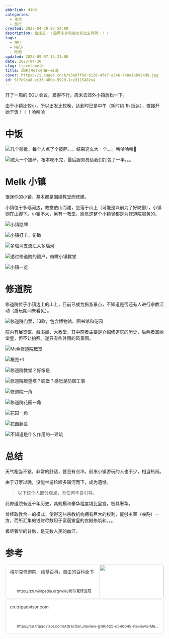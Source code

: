 ```yaml
---
abbrlink: d1b0
categories:
  - 生活
  - 旅行
created: 2023-04-30 07:54:00
description: 恰逢五一！趁周末多和朋友多出去转转！！！
tags:
  - 旅行
  - Melk
  - 欧洲
updated: 2023-09-07 13:21:00
date: 2023-04-30
slug: travel-melk
title: 周末|Melk小镇一日游
cover: https://i.cuger.cn/b/93e8ff8d-6138-4f47-a546-748a1bb924d9.jpg
id: 5f7e9ca0-ec33-409b-9929-1ce3115402e4
---
```


开了一周的 EGU 会议，累得不行，周末去郊外小镇放松一下。

由于小镇比较小，所以出发比较晚，达到时已是中午（耗时约 1h 抵达），直接开始干饭！！！哈哈哈

# 中饭

![几个憨批，每个人点了个披萨。。。结果这么大一个。。。哈哈哈哈🤣](https://i.cuger.cn/b/80d4e476-3d1b-4bec-831a-f8d03b19eaa2.jpg)

![贼大一个披萨，根本吃不完，最后服务员给我们打包了一半。。。](https://i.cuger.cn/b/06e202dd-d6be-42a5-8830-ba707da6ebca.jpg)

# Melk 小镇

很迷你的小镇，基本都是围绕教堂而修建。

小镇位于多瑙河边，教堂依山而建，坐落于山上（可能是以前为了好防御），小镇则在山脚下。小镇不大，另有一教堂。感觉这整个小镇曾都是为修道院服务的。

![小镇路牌](https://i.cuger.cn/b/aded8974-9d05-4663-803a-4e8df7f4d18d.jpg)

![小镇打卡，俯瞰](https://i.cuger.cn/b/5b811339-91b3-4fc7-ad24-54fe405171fe.jpg)

![多瑙河支流汇入多瑙河](https://i.cuger.cn/b/44660ac6-6960-44d9-a873-66bf86892ca5.jpg)

![透过修道院的窗户，俯瞰小镇教堂](https://i.cuger.cn/b/a1fd06ff-c9c4-439e-88cd-61dd325870c8.jpg)

![小镇一览](https://i.cuger.cn/b/3697bc4d-89c8-44c1-8e7f-cc2e44d6c27f.jpg)

# 修道院

修道院位于小镇边上的山上，目前已成为旅游景点，不知道是否还有人进行宗教活动（游玩期间未看见）。

![修道院门票，13欧，包含博物馆、图书馆和花园](https://i.cuger.cn/b/5e7ed01e-0b9d-4fb2-9942-7b3d69014c44.jpg)

院内有展览馆、藏书阁、大教堂，其中前者主要是介绍修道院的历史，后两者富丽堂皇，但不让拍照。遂只有些外围的风景图。

![Melk修道院概览](https://i.cuger.cn/b/9d8f12d4-049b-4c68-a24e-5389361eaf59.jpg)

![概览+1](https://i.cuger.cn/b/1e433399-f6e7-4beb-b05c-4d534d3c27e1.jpg)

![修道院教堂？好像是](https://i.cuger.cn/b/ad44b7a6-5cf1-4725-b635-adf66cc95008.jpg)

![修道院瞭望塔？碉堡？感觉是防御工事](https://i.cuger.cn/b/7b49d4c0-c2dc-4c56-b60b-99369c6ca02e.jpg)

![修道院一角](https://i.cuger.cn/b/88e4dd58-6b2f-4684-9d26-786c36b5576f.jpg)

![修道院花园一角](https://i.cuger.cn/b/668e2e29-de5d-4576-acc2-fcdbbd0d1b46.jpg)

![花园一角](https://i.cuger.cn/b/e317c3f9-87b0-4d4a-8a83-d30076fbe128.jpg)

![花园藤蔓](https://i.cuger.cn/b/f74eecdd-f26a-49df-917a-89400374b87b.jpg)

![不知道是什么作用的一建筑](https://i.cuger.cn/b/87575049-472d-4702-ac23-a27062d25faf.jpg)

# 总结

天气相当不错，非常的舒适，甚至有点冷。前来小镇游玩的人也不少，相当热闹。

由于订票过晚，没能坐游轮顺多瑙河而下，成为遗憾。

> 以下仅个人部分观点，无任何不良引导。

此修道院有近千年历史，其规模和豪华程度堪比皇宫，极具奢华。

曾经政教合一的模式，使得这些宗教机构拥有巨大的权利，能够主宰（~~收割~~）一方，而所汇集的钱财尽数用于富丽堂皇的宫殿修筑和。。。

极尽奢华的背后，是无数人民的血汗。

# 参考

<div style="width: 100%; margin-top: 4px; margin-bottom: 4px;"><div style="display: flex; background:white;border-radius:5px"><a href="https://zh.wikipedia.org/wiki/梅尔克修道院"target="_blank"rel="noopener noreferrer"style="display: flex; color: inherit; text-decoration: none; user-select: none; transition: background 20ms ease-in 0s; cursor: pointer; flex-grow: 1; min-width: 0px; flex-wrap: wrap-reverse; align-items: stretch; text-align: left; overflow: hidden; border: 1px solid rgba(55, 53, 47, 0.16); border-radius: 5px; position: relative; fill: inherit;"><div style="flex: 4 1 180px; padding: 12px 14px 14px; overflow: hidden; text-align: left;"><div style="font-size: 14px; line-height: 20px; color: rgb(55, 53, 47); white-space: nowrap; overflow: hidden; text-overflow: ellipsis; min-height: 24px; margin-bottom: 2px;">梅尔克修道院 - 维基百科，自由的百科全书</div><div style="font-size: 12px; line-height: 16px; color: rgba(55, 53, 47, 0.65); height: 32px; overflow: hidden;"></div><div style="display: flex; margin-top: 6px; height: 16px;"><img src="https://zh.wikipedia.org/static/favicon/wikipedia.ico"style="width: 16px; height: 16px; min-width: 16px; margin-right: 6px;"><div style="font-size: 12px; line-height: 16px; color: rgb(55, 53, 47); white-space: nowrap; overflow: hidden; text-overflow: ellipsis;">https://zh.wikipedia.org/wiki/梅尔克修道院</div></div></div><div style="flex: 1 1 180px; display: block; position: relative;"><div style="position: absolute; inset: 0px;"><div style="width: 100%; height: 100%;"><img src="https://upload.wikimedia.org/wikipedia/commons/thumb/2/2d/Stift_Melk%2C_Westansicht.jpg/640px-Stift_Melk%2C_Westansicht.jpg" referrerpolicy="no-referrer" style="display: block; object-fit: cover; border-radius: 3px; width: 100%; height: 100%;"></div></div></div></a></div></div>

<div style="width: 100%; margin-top: 4px; margin-bottom: 4px;"><div style="display: flex; background:white;border-radius:5px"><a href="https://cn.tripadvisor.com/Attraction_Review-g190425-d546649-Reviews-Melk_Abbey-Melk_Lower_Austria.html"target="_blank"rel="noopener noreferrer"style="display: flex; color: inherit; text-decoration: none; user-select: none; transition: background 20ms ease-in 0s; cursor: pointer; flex-grow: 1; min-width: 0px; flex-wrap: wrap-reverse; align-items: stretch; text-align: left; overflow: hidden; border: 1px solid rgba(55, 53, 47, 0.16); border-radius: 5px; position: relative; fill: inherit;"><div style="flex: 4 1 180px; padding: 12px 14px 14px; overflow: hidden; text-align: left;"><div style="font-size: 14px; line-height: 20px; color: rgb(55, 53, 47); white-space: nowrap; overflow: hidden; text-overflow: ellipsis; min-height: 24px; margin-bottom: 2px;">cn.tripadvisor.com</div><div style="font-size: 12px; line-height: 16px; color: rgba(55, 53, 47, 0.65); height: 32px; overflow: hidden;"></div><div style="display: flex; margin-top: 6px; height: 16px;"><img src=""style="width: 16px; height: 16px; min-width: 16px; margin-right: 6px;"><div style="font-size: 12px; line-height: 16px; color: rgb(55, 53, 47); white-space: nowrap; overflow: hidden; text-overflow: ellipsis;">https://cn.tripadvisor.com/Attraction_Review-g190425-d546649-Reviews-Melk_Abbey-Melk_Lower_Austria.html</div></div></div></a></div></div>
